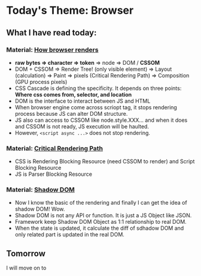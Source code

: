 # Today's Theme: Browser
    
## What I have read today:
### Material: [How browser renders](https://blog.logrocket.com/how-browser-rendering-works-behind-the-scenes-6782b0e8fb10/)
- **raw bytes => character => token** => node => DOM / **CSSOM**
- DOM + CSSOM => Render Tree! (only visible element) => Layout (calculation) => Paint => pixels (Critical Rendering Path) => Composition (GPU process pixels)
- CSS Cascade is defining the specificity. It depends on three points: **Where css comes from, selector, and location**
- DOM is the interface to interact between JS and HTML
- When browser engine come across scriopt tag, it stops rendering process because JS can alter DOM structure. 
- JS also can access to CSSOM like node.style.XXX... and when it does and CSSOM is not ready, JS execution will be haulted.
- However, `<script async ...>` does not stop rendering.

### Material: [Critical Rendering Path](https://coliss.com/articles/build-websites/operation/work/about-the-critical-rendering-path.html)
- CSS is Rendering Blocking Resource (need CSSOM to render) and Script Blocking Resource
- JS is Parser Blocking Resource

### Material: [Shadow DOM](https://kuroeveryday.blogspot.com/2018/11/how-to-create-virtual-dom-framework.html)
- Now I know the basic of the rendering and finally I can get the idea of shadow DOM! Wow.
- Shadow DOM is not any API or function. It is just a JS Object like JSON.
- Framework keep Shadow DOM Object as 1:1 relationship to real DOM.
- When the state is updated, it calculate the diff of sdhadow DOM and only related part is updated in the real DOM.

## Tomorrow
I will move on to []()
